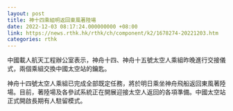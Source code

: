```yaml
---
layout: post
title: 神十四乘組明返回東風著陸場
date: 2022-12-03 08:17:24.000000000 +08:00
link: https://news.rthk.hk/rthk/ch/component/k2/1678274-20221203.htm
categories: rthk
---
```


中國載人航天工程辦公室表示，神舟十四、神舟十五號太空人乘組昨晚進行交接儀式，兩個乘組交換中國太空站的鑰匙。

神舟十四號太空人乘組已完成全部既定任務，將於明日乘坐神舟飛船返回東風著陸場。目前，著陸場及各參試系統正在開展迎接太空人返回的各項準備。中國太空站正式開啟長期有人駐留模式。
